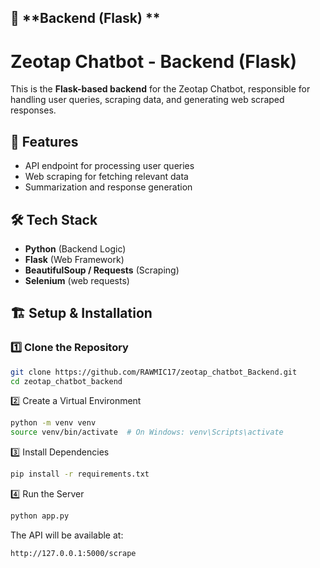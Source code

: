 ## 🔹 **Backend (Flask) **

# Zeotap Chatbot - Backend (Flask)

This is the **Flask-based backend** for the Zeotap Chatbot, responsible for handling user queries, scraping data, and generating web scraped responses.

## 🚀 Features
- API endpoint for processing user queries
- Web scraping for fetching relevant data
- Summarization and response generation

## 🛠️ Tech Stack
- **Python** (Backend Logic)
- **Flask** (Web Framework)
- **BeautifulSoup / Requests** (Scraping)
- **Selenium** (web requests)

## 🏗️ Setup & Installation
### 1️⃣ Clone the Repository
```bash
git clone https://github.com/RAWMIC17/zeotap_chatbot_Backend.git
cd zeotap_chatbot_backend
```
2️⃣ Create a Virtual Environment
```bash
python -m venv venv
source venv/bin/activate  # On Windows: venv\Scripts\activate
```
3️⃣ Install Dependencies
```sh
pip install -r requirements.txt
```
4️⃣ Run the Server
```sh
python app.py
```
The API will be available at:
```sh
http://127.0.0.1:5000/scrape
```
